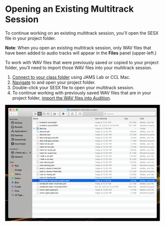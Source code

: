 # Opening an Existing Multitrack Session

To continue working on an existing multitrack session, you'll open the SESX file in your project folder.

**Note**: When you open an existing multitrack session, only WAV files that have been added to audio tracks will appear in the **Files** panel \(upper-left.\)

To work with WAV files that were previously saved or copied to your project folder, you'll need to import those WAV files into your multitrack session.

1. [Connect to your class folder](connecting-to-your-class-folder.md) using JAMS Lab or CCL Mac.
2. [Navigate](https://jjloomis.gitbooks.io/file-and-folder-management/content/navigating-folder-tree.html) to and open your project folder. 
3. Double-click your SESX file to open your multitrack session. 
4. To continue working with previously saved WAV files that are in your project folder, [import the WAV files into Audition](https://jjloomis.gitbooks.io/adobe-audition-basic-audio-editing/content/listening-and-logging/importing-wav-files.html).

![Opening an Audition project file.](../.gitbook/assets/opening-an-existing-multitrack-session.png)

